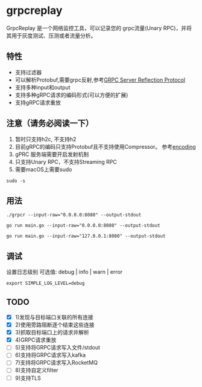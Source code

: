 # grpcreplay
GrpcReplay 是一个网络监控工具，可以记录您的 grpc流量(Unary RPC)，并将其用于灰度测试、压测或者流量分析。

## 特性
* 支持过滤器
* 可以解析Protobuf,需要grpc反射,参考[GRPC Server Reflection Protocol](https://github.com/grpc/grpc/blob/master/doc/server-reflection.md#grpc-server-reflection-protocol)
* 支持多种input和output
* 支持多种gRPC请求的编码形式(可以方便的扩展)
* 支持gRPC请求重放


## 注意（请务必阅读一下）
1. 暂时只支持h2c, 不支持h2
2. 目前gRPC的编码只支持Protobuf且不支持使用Compressor。 
参考[encoding](https://github.com/grpc/grpc-go/blob/master/Documentation/encoding.md)
3. gPRC 服务端需要开启发射机制
4. 只支持Unary RPC，不支持Streaming RPC
5. 需要macOS上需要sudo
```
sudo -s
```

## 用法
```
./grpcr --input-raw="0.0.0.0:8080" --output-stdout
```
```
go run main.go --input-raw="0.0.0.0:8080" --output-stdout
```
```
go run main.go --input-raw="127.0.0.1:8080" --output-stdout
```

## 调试
设置日志级别
可选值: debug | info | warn | error
```
export SIMPLE_LOG_LEVEL=debug
```
## TODO
* [x] 1)发现与目标端口关联的所有连接
* [x] 2)使用旁路阻断逐个结束这些连接
* [x] 3)抓取目标端口上的请求并解析
* [x] 4)GRPC请求重放
* [ ] 5)支持将GRPC请求写入文件/stdout
* [ ] 6)支持将GRPC请求写入kafka
* [ ] 7)支持将GRPC请求写入RocketMQ
* [ ] 8)支持自定义filter
* [ ] 9)支持TLS
